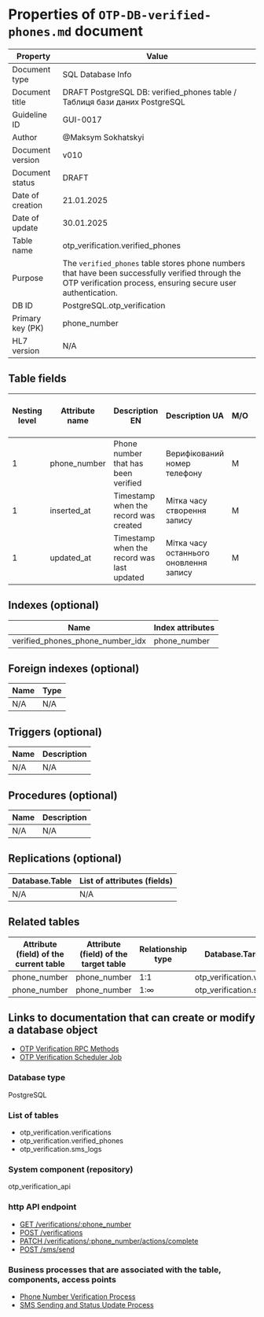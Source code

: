 # Properties of `OTP-DB-verified-phones.md` document

| Property | Value |
|----------|-------|
| Document type | SQL Database Info |
| Document title | DRAFT PostgreSQL DB: verified_phones table / Таблиця бази даних PostgreSQL |
| Guideline ID | GUI-0017 |
| Author | @Maksym Sokhatskyi |
| Document version | v010 |
| Document status | DRAFT |
| Date of creation | 21.01.2025 |
| Date of update | 30.01.2025 |
| Table name | otp_verification.verified_phones |
| Purpose | The `verified_phones` table stores phone numbers that have been successfully verified through the OTP verification process, ensuring secure user authentication. |
| DB ID | PostgreSQL.otp_verification |
| Primary key (PK) | phone_number |
| HL7 version | N/A |

## Table fields

| Nesting level | Attribute name | Description EN | Description UA | M/O | Type | HL7 vs eHealth comparison result |
|---------------|----------------|----------------|----------------|-----|------|---------------------------------|
| 1 | phone_number | Phone number that has been verified | Верифікований номер телефону | M | text | N/A |
| 1 | inserted_at | Timestamp when the record was created | Мітка часу створення запису | M | timestamp | N/A |
| 1 | updated_at | Timestamp when the record was last updated | Мітка часу останнього оновлення запису | M | timestamp | N/A |

## Indexes (optional)

| Name | Index attributes |
|------|------------------|
| verified_phones_phone_number_idx | phone_number |

## Foreign indexes (optional)

| Name | Type |
|------|------|
| N/A | N/A |

## Triggers (optional)

| Name | Description |
|------|-------------|
| N/A | N/A |

## Procedures (optional)

| Name | Description |
|------|-------------|
| N/A | N/A |

## Replications (optional)

| Database.Table | List of attributes (fields) |
|----------------|----------------------------|
| N/A | N/A |

## Related tables

| Attribute (field) of the current table | Attribute (field) of the target table | Relationship type | Database.Target table |
|---------------------------------------|--------------------------------------|-------------------|-----------------------|
| phone_number | phone_number | 1:1 | otp_verification.verifications |
| phone_number | phone_number | 1:∞ | otp_verification.sms_logs |

## Links to documentation that can create or modify a database object
- [OTP Verification RPC Methods](https://e-health-ua.atlassian.net/wiki/)
- [OTP Verification Scheduler Job](https://e-health-ua.atlassian.net/wiki/)

### Database type
PostgreSQL

### List of tables
- otp_verification.verifications
- otp_verification.verified_phones
- otp_verification.sms_logs

### System component (repository)
otp_verification_api

### http API endpoint
- [GET /verifications/:phone_number](https://e-health-ua.atlassian.net/wiki/)
- [POST /verifications](https://e-health-ua.atlassian.net/wiki/)
- [PATCH /verifications/:phone_number/actions/complete](https://e-health-ua.atlassian.net/wiki/)
- [POST /sms/send](https://e-health-ua.atlassian.net/wiki/)

### Business processes that are associated with the table, components, access points
- [Phone Number Verification Process](https://e-health-ua.atlassian.net/wiki/)
- [SMS Sending and Status Update Process](https://e-health-ua.atlassian.net/wiki/)